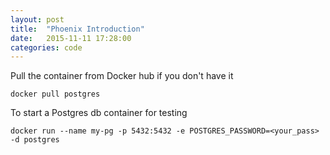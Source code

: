 ```yaml
---
layout: post
title:  "Phoenix Introduction"
date:   2015-11-11 17:28:00
categories: code
---
```


Pull the container from Docker hub if you don't have it

    docker pull postgres

To start a Postgres db container for testing
    
    docker run --name my-pg -p 5432:5432 -e POSTGRES_PASSWORD=<your_pass> -d postgres